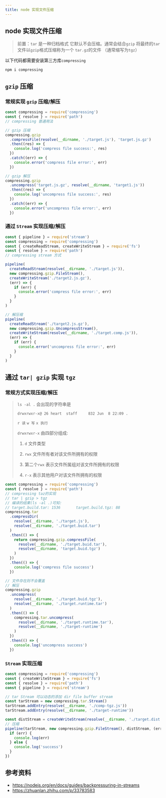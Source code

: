 ```yaml
---
title: node 实现文件压缩
---
```


## node 实现文件压缩

> 前置：`tar` 是一种归档格式 它默认不会压缩。通常会结合`gzip` 将最终的`tar`文件以`gzip`格式压缩称为一个 `tar.gz`的文件 （通常缩写为`tgz`）

以下代码都需要安装第三方库`compressing`

```shell
npm i compressing
```

## `gzip` 压缩

### 常规实现 `gzip` 压缩/解压

```js
const compressing = require('compressing')
const { resolve } = require('path')
// compressing 普通用法

// gzip 压缩
compressing.gzip
  .compressFile(resolve(__dirname, './target.js'), 'target.js.gz')
  .then((res) => {
    console.log('compress file success:', res)
  })
  .catch((err) => {
    console.error('compress file error:', err)
  })

// gzip 解压
compressing.gzip
  .uncompress('target.js.gz', resolve(__dirname, 'target1.js'))
  .then((res) => {
    console.log('uncompress file success:', res)
  })
  .catch((err) => {
    console.error('uncompress file error:', err)
  })
```

### 通过 `Stream` 实现压缩/解压

```js
const { pipeline } = require('stream')
const compressing = require('compressing')
const { createReadStream, createWriteStream } = require('fs')
const { resolve } = require('path')
// compressing stream 方式

pipeline(
  createReadStream(resolve(__dirname, './target.js')),
  new compressing.gzip.FileStream(),
  createWriteStream('./target2.js.gz'),
  (err) => {
    if (err) {
      console.error('compress file error:', err)
    }
  }
)

// 解压缩
pipeline(
  createReadStream('./target2.js.gz'),
  new compressing.gzip.UncompressStream(),
  createWriteStream(resolve(__dirname, './target.comp.js')),
  (err) => {
    if (err) {
      console.error('uncompress file error:', err)
    }
  }
)
```

## 通过 `tar| gzip` 实现 `tgz`

### 常规方式实现压缩/解压

> `ls -al .` 会出现的字符串是
>
> `drwxrwxr-x@ 26 heart  staff     832 Jun  8 22:09 .`
>
> `r 读` `w 写` `x 执行`
>
> `drwxrwxr-x` 由四部分组成:
>
> 1. `d` 文件类型
>
> 2. `rwx` 文件所有者对该文件所拥有的权限
>
> 3. 第二个`rwx` 表示文件所属组对该文件所拥有的权限
>
> 4. `r-x` 表示其他用户对该文件所拥有的权限

```js
const compressing = require('compressing')
const { resolve } = require('path')
// compressing taz的实现
// tar | gzip > tgz
// 编译的结果(ls -al .)可知:
// target.build.tar: 1536       target.build.tgz: 88
compressing.tar
  .compressDir(
    resolve(__dirname, './target.js'),
    resolve(__dirname, './target.buid.tar')
  )
  .then(() => {
    return compressing.gzip.compressFile(
      resolve(__dirname, './target.buid.tar'),
      resolve(__dirname, 'target.buid.tgz')
    )
  })
  .then(() => {
    console.log('compress file success')
  })

// 文件存在则不会覆盖
// 解压
compressing.gzip
  .uncompress(
    resolve(__dirname, './target.buid.tgz'),
    resolve(__dirname, './target.runtime.tar')
  )
  .then(() => {
    compressing.tar.uncompress(
      resolve(__dirname, './target.runtime.tar'),
      resolve(__dirname, './target-runtime')
    )
  })
  .then(() => {
    console.log('uncompress success')
  })
```

### `Stream` 实现压缩

```js
const compressing = require('compressing')
const { createWriteStream } = require('fs')
const { resolve } = require('path')
const { pipeline } = require('stream')

// tar Stream 可以动态的添加 dir file buffer stream
const tarStream = new compressing.tar.Stream()
tarStream.addEntry(resolve(__dirname, './comp-tgz.js'))
tarStream.addEntry(resolve(__dirname, './target-runtime'))

const distStream = createWriteStream(resolve(__dirname, './target.dist.tgz'))
// 压缩
pipeline(tarStream, new compressing.gzip.FileStream(), distStream, (err) => {
  if (err) {
    console.log(err)
  } else {
    console.log('success')
  }
})
```

## 参考资料

- <https://nodejs.org/en/docs/guides/backpressuring-in-streams>
- <https://zhuanlan.zhihu.com/p/33783583>

